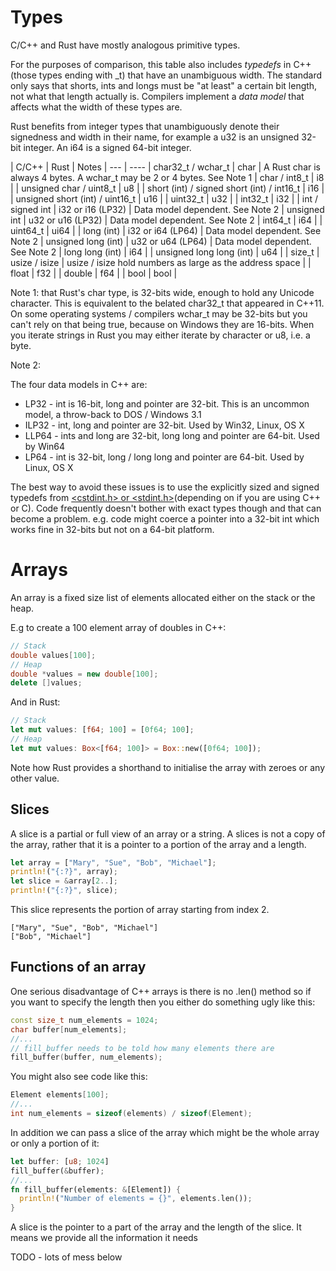 # Types

C/C++ and Rust have mostly analogous primitive types.

For the purposes of comparison, this table also includes *typedefs* in C++ (those types ending with \_t) that have an unambiguous width. The standard only says that shorts, ints and longs must be "at least" a certain bit length, not what that length actually is. Compilers implement a *data model* that affects what the width of these types are.

Rust benefits from integer types that unambiguously denote their signedness and width in their name, for example a u32 is an unsigned 32-bit integer. An i64 is a signed 64-bit integer.

| C/C++ | Rust | Notes
| --- | ----
| char32_t / wchar_t | char | A Rust char is always 4 bytes. A wchar_t may be 2 or 4 bytes. See Note 1
| char / int8_t | i8 |
| unsigned char / uint8_t | u8 |
| short (int) / signed short (int) / int16_t | i16 |
| unsigned short (int) / uint16_t | u16 |
| uint32_t | u32 |
| int32_t | i32 |
| int / signed int | i32 or i16 (LP32) | Data model dependent. See Note 2
| unsigned int | u32 or u16 (LP32) | Data model dependent. See Note 2
| int64_t | i64 |
| uint64_t | ui64 |
| long (int) | i32 or i64 (LP64) | Data model dependent. See Note 2
| unsigned long (int) | u32 or u64 (LP64) | Data model dependent. See Note 2
| long long (int) | i64 |
| unsigned long long (int) | u64 |
| size_t | usize / isize | usize / isize hold numbers as large as the address space |
| float | f32 |
| double | f64 |
| bool | bool |

Note 1: that Rust's char type, is 32-bits wide, enough to hold any Unicode character. This is equivalent to the belated char32_t that appeared in C++11. On some operating systems / compilers wchar_t may be 32-bits but you can't rely on that being true, because on Windows they are 16-bits. When you iterate strings in Rust you may either iterate by character or u8, i.e. a byte.

Note 2:

The four data models in C++ are:

* LP32 - int is 16-bit, long and pointer are 32-bit. This is an uncommon model, a throw-back to DOS / Windows 3.1
* ILP32 - int, long and pointer are 32-bit. Used by Win32, Linux, OS X
* LLP64 - ints and long are 32-bit, long long and pointer are 64-bit. Used by Win64
* LP64 - int is 32-bit, long / long long and pointer are 64-bit. Used by Linux, OS X

The best way to avoid these issues is to use the explicitly sized and signed typedefs from [<cstdint.h> or <stdint.h>](http://www.cplusplus.com/reference/cstdint/)(depending on if you are using C++ or C). Code frequently doesn't bother with exact types though and that can become a problem. e.g. code might coerce a pointer into a 32-bit int which works fine in 32-bits but not on a 64-bit platform.

# Arrays

An array is a fixed size list of elements allocated either on the stack or the heap.

E.g to create a 100 element array of doubles in C++:

```c++
// Stack
double values[100];
// Heap
double *values = new double[100];
delete []values;
```

And in Rust:

```rust
// Stack
let mut values: [f64; 100] = [0f64; 100];
// Heap
let mut values: Box<[f64; 100]> = Box::new([0f64; 100]);
```

Note how Rust provides a shorthand to initialise the array with zeroes or any other value.


## Slices

A slice is a partial or full view of an array or a string. A slices is not a copy of the array, rather that it is a pointer to a portion of the array and a length.

```rust
let array = ["Mary", "Sue", "Bob", "Michael"];
println!("{:?}", array);
let slice = &array[2..];
println!("{:?}", slice);
```

This slice represents the portion of array starting from index 2.

```
["Mary", "Sue", "Bob", "Michael"]
["Bob", "Michael"]
```

## Functions of an array

One serious disadvantage of C++ arrays is there is no .len() method so if you want to specify the length then you either do something ugly like this:

```c++
const size_t num_elements = 1024;
char buffer[num_elements];
//...
// fill_buffer needs to be told how many elements there are
fill_buffer(buffer, num_elements);
```

You might also see code like this:

```c++
Element elements[100];
//...
int num_elements = sizeof(elements) / sizeof(Element);
```

In addition we can pass a slice of the array which might be the whole array or only a portion of it:

```rust
let buffer: [u8; 1024]
fill_buffer(&buffer);
//...
fn fill_buffer(elements: &[Element]) {
  println!("Number of elements = {}", elements.len());
}
```

A slice is the pointer to a part of the array and the length of the slice. It means we provide all the information it needs

TODO - lots of mess below
